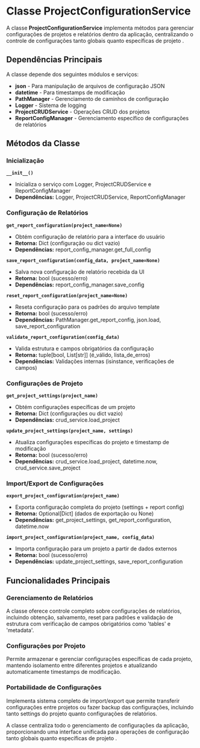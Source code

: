 # Classe ProjectConfigurationService

A classe **ProjectConfigurationService** implementa métodos para gerenciar configurações de projetos e relatórios dentro da aplicação, centralizando o controle de configurações tanto globais quanto específicas de projeto .

## Dependências Principais

A classe depende dos seguintes módulos e serviços:
- **json** - Para manipulação de arquivos de configuração JSON
- **datetime** - Para timestamps de modificação
- **PathManager** - Gerenciamento de caminhos de configuração
- **Logger** - Sistema de logging
- **ProjectCRUDService** - Operações CRUD dos projetos
- **ReportConfigManager** - Gerenciamento específico de configurações de relatórios

## Métodos da Classe

### Inicialização
**`__init__()`**
- Inicializa o serviço com Logger, ProjectCRUDService e ReportConfigManager
- **Dependências:** Logger, ProjectCRUDService, ReportConfigManager

### Configuração de Relatórios
**`get_report_configuration(project_name=None)`**
- Obtém configuração de relatório para a interface do usuário
- **Retorna:** Dict (configuração ou dict vazio)
- **Dependências:** report_config_manager.get_full_config

**`save_report_configuration(config_data, project_name=None)`**
- Salva nova configuração de relatório recebida da UI
- **Retorna:** bool (sucesso/erro)
- **Dependências:** report_config_manager.save_config

**`reset_report_configuration(project_name=None)`**
- Reseta configuração para os padrões do arquivo template
- **Retorna:** bool (sucesso/erro)
- **Dependências:** PathManager.get_report_config, json.load, save_report_configuration

**`validate_report_configuration(config_data)`**
- Valida estrutura e campos obrigatórios da configuração
- **Retorna:** tuple[bool, List[str]] (é_válido, lista_de_erros)
- **Dependências:** Validações internas (isinstance, verificações de campos)

### Configurações de Projeto
**`get_project_settings(project_name)`**
- Obtém configurações específicas de um projeto
- **Retorna:** Dict (configurações ou dict vazio)
- **Dependências:** crud_service.load_project

**`update_project_settings(project_name, settings)`**
- Atualiza configurações específicas do projeto e timestamp de modificação
- **Retorna:** bool (sucesso/erro)
- **Dependências:** crud_service.load_project, datetime.now, crud_service.save_project

### Import/Export de Configurações
**`export_project_configuration(project_name)`**
- Exporta configuração completa do projeto (settings + report config)
- **Retorna:** Optional[Dict] (dados de exportação ou None)
- **Dependências:** get_project_settings, get_report_configuration, datetime.now

**`import_project_configuration(project_name, config_data)`**
- Importa configuração para um projeto a partir de dados externos
- **Retorna:** bool (sucesso/erro)
- **Dependências:** update_project_settings, save_report_configuration

## Funcionalidades Principais

### Gerenciamento de Relatórios
A classe oferece controle completo sobre configurações de relatórios, incluindo obtenção, salvamento, reset para padrões e validação de estrutura com verificação de campos obrigatórios como 'tables' e 'metadata'.

### Configurações por Projeto  
Permite armazenar e gerenciar configurações específicas de cada projeto, mantendo isolamento entre diferentes projetos e atualizando automaticamente timestamps de modificação.

### Portabilidade de Configurações
Implementa sistema completo de import/export que permite transferir configurações entre projetos ou fazer backup das configurações, incluindo tanto settings do projeto quanto configurações de relatórios.

A classe centraliza todo o gerenciamento de configurações da aplicação, proporcionando uma interface unificada para operações de configuração tanto globais quanto específicas de projeto .